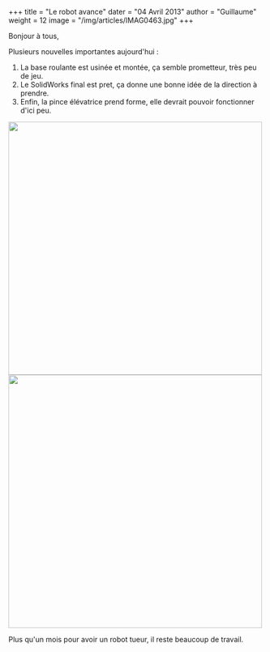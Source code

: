+++
title = "Le robot avance"
dater = "04 Avril 2013"
author = "Guillaume"
weight = 12
image = "/img/articles/IMAG0463.jpg"
+++

<p>
	Bonjour &agrave; tous,</p>
<p>
	Plusieurs nouvelles importantes aujourd&#39;hui :</p>
<ol type = "disc">
	<li>
		La base roulante est usin&eacute;e et mont&eacute;e, &ccedil;a semble prometteur, tr&egrave;s peu de jeu.</li>
	<li>
		Le SolidWorks final est pret, &ccedil;a donne une bonne id&eacute;e de la direction &agrave; prendre.</li>
	<li>
		Enfin, la pince &eacute;l&eacute;vatrice prend forme, elle devrait pouvoir fonctionner d&#39;ici peu.</li>
</ol>
<p>
	<img src="/img/articles/IMAG0463.jpg" width="500"/>
	<img src="/img/articles/GROS.JPG" width="500"/></p>
<p>
	Plus qu&#39;un mois pour avoir un robot tueur, il reste beaucoup de travail.</p>
